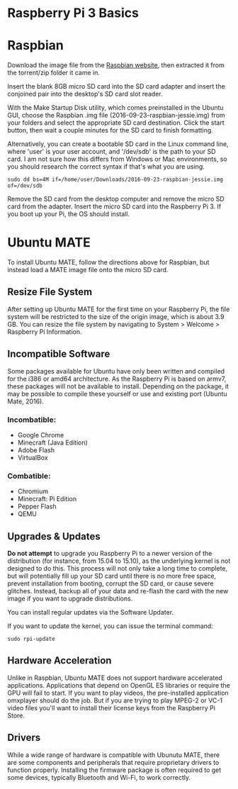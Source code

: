 # Raspberry Pi 3 Basics

# Raspbian

Download the image file from the [Raspbian website](https://www.raspberrypi.org/downloads/raspbian/), then extracted it from the torrent/zip folder it came in.

Insert the blank 8GB micro SD card into the SD card adapter and insert the conjoined pair into the desktop's SD card slot reader.

With the Make Startup Disk utility, which comes preinstalled in the Ubuntu GUI, choose the Raspbian .img file (2016-09-23-raspbian-jessie.img) from your folders and select the appropriate SD 
card destination. Click the start button, then wait a couple minutes for the SD card to finish formatting. 

Alternatively, you can create a bootable SD card in the Linux command line, where 'user' is your user account, and '/dev/sdb' is the path to your SD card. I am not sure how this differs from Windows or Mac environments, so you should research the correct syntax if that's what you are using.

```
sudo dd bs=4M if=/home/user/Downloads/2016-09-23-raspbian-jessie.img of=/dev/sdb
```

Remove the SD card from the desktop computer and remove the micro SD card from the adapter. Insert the micro SD card into the Raspberry Pi 3. If you boot up your Pi, the OS should install.

# Ubuntu MATE

To install Ubuntu MATE, follow the directions above for Raspbian, but instead load a MATE image file onto the micro SD card.

## Resize File System

After setting up Ubuntu MATE for the first time on your Raspberry Pi, the file system will be restricted to the size of the origin
image, which is about 3.9 GB. You can resize the file system by navigating to System > Welcome > Raspberry Pi Information.

## Incompatible Software

Some packages available for Ubuntu have only been written and compiled for the i386 or amd64 architecture. 
As the Raspberry Pi is based on armv7, these packages will not be available to install. Depending on the package, it may be
possible to compile these yourself or use and existing port (Ubuntu Mate, 2016).

### Incombatible:

* Google Chrome
* Minecraft (Java Edition)
* Adobe Flash
* VirtualBox

### Combatible:

* Chromium
* Minecraft: Pi Edition
* Pepper Flash
* QEMU

## Upgrades & Updates

**Do not attempt** to upgrade you Raspberry Pi to a newer version of the distribution (for instance, from 15.04 to 15.10), as the underlying
kernel is not designed to do this. This process will not only take a long time to complete, but will potentially fill up your SD card
until there is no more free space, prevent installation from booting, corrupt the SD card, or cause severe glitches. Instead, backup
all of your data and re-flash the card with the new image if you want to upgrade distributions.

You can install regular updates via the Software Updater.

If you want to update the kernel, you can issue the terminal command:

```
sudo rpi-update
```

## Hardware Acceleration

Unlike in Raspbian, Ubuntu MATE does not support hardware accelerated applications. Applications that depend on OpenGL ES libraries
or require the GPU will fail to start. If you want to play videos, the pre-installed application omxplayer should do the job.
But if you are trying to play MPEG-2 or VC-1 video files you'll want to install their license keys from the Raspberry Pi Store.

## Drivers

While a wide range of hardware is compatible with Ubunutu MATE, there are some components and peripherals
that require proprietary drivers to function properly. Installing the firmware package is often required to get some
devices, typically Bluetooth and Wi-Fi, to work correctly.
